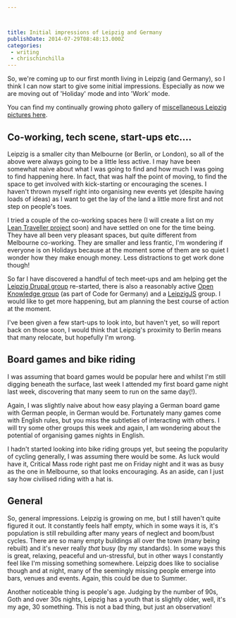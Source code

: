 ```yaml
---



title: Initial impressions of Leipzig and Germany
publishDate: 2014-07-29T08:48:13.000Z
categories:
 - writing
 - chrischinchilla
---
```


So, we're coming up to our first month living in Leipzig (and Germany), so I think I can now start to give some initial impressions. Especially as now we are moving out of 'Holiday' mode and into 'Work' mode.

You can find my continually growing photo gallery of <a href="https://www.flickr.com/photos/chrischinchilla/sets/72157646005686102/" target="_blank">miscellaneous Leipzig pictures here</a>.
<h2>Co-working, tech scene, start-ups etc.…</h2>

Leipzig is a smaller city than Melbourne (or Berlin, or London), so all of the above were always going to be a little less active. I may have been somewhat naive about what I was going to find and how much I was going to find happening here. In fact, that was half the point of moving, to find the space to get involved with kick-starting or encouraging the scenes. I haven't thrown myself right into organising new events yet (despite having loads of ideas) as I want to get the lay of the land a little more first and not step on people's toes.

I tried a couple of the co-working spaces here (I will create a list on my <a href="https://theleantraveller.com" target="_blank">Lean Traveller project</a> soon) and have settled on one for the time being. They have all been very pleasant spaces, but quite different from Melbourne co-working. They are smaller and less frantic, I'm wondering if everyone is on Holidays because at the moment some of them are so quiet I wonder how they make enough money. Less distractions to get work done though!

So far I have discovered a handful of tech meet-ups and am helping get the <a href="https://groups.drupal.org/node/150534" target="_blank">Leipzig Drupal group</a> re-started, there is also a reasonably active <a href="codefor.de/leipzig/index.html" target="_blank">Open Knowledge group</a> (as part of Code for Germany) and a <a href="https://leipzigjs.github.io/" target="_blank">LeipzigJS</a> group. I would like to get more happening, but am planning the best course of action at the moment.

I've been given a few start-ups to look into, but haven't yet, so will report back on those soon, I would think that Leipzig's proximity to Berlin means that many relocate, but hopefully I'm wrong.
<h2>Board games and bike riding</h2>

I was assuming that board games would be popular here and whilst I'm still digging beneath the surface, last week I attended my first board game night last week, discovering that many seem to run on the same day(!).

Again, I was slightly naive about how easy playing a German board game with German people, in German would be. Fortunately many games come with English rules, but you miss the subtleties of interacting with others. I will try some other groups this week and again, I am wondering about the potential of organising games nights in English.

I hadn't started looking into bike riding groups yet, but seeing the popularity of cycling generally, I was assuming there would be some. As luck would have it, Critical Mass rode right past me on Friday night and it was as busy as the one in Melbourne, so that looks encouraging. As an aside, can I just say how civilised riding with a hat is.
<h2>General</h2>

So, general impressions. Leipzig is growing on me, but I still haven't quite figured it out. It constantly feels half empty, which in some ways it is, it's population is still rebuilding after many years of neglect and boom/bust cycles. There are so many empty buildings all over the town (many being rebuilt) and it's never really _that_ busy (by my standards). In some ways this is great, relaxing, peaceful and un-stressful, but in other ways I constantly feel like I'm missing something somewhere. Leipzig does like to socialise though and at night, many of the seemingly missing people emerge into bars, venues and events. Again, this could be due to Summer.

Another noticeable thing is people's age. Judging by the number of 90s, Goth and over 30s nights, Leipzig has a youth that is slightly older, well, it's my age, 30 something. This is not a bad thing, but just an observation!
